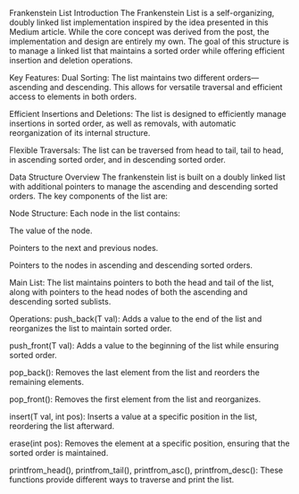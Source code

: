 Frankenstein List
Introduction
The Frankenstein List is a self-organizing, doubly linked list implementation inspired by the idea presented in this Medium article. While the core concept was derived from the post, the implementation and design are entirely my own. The goal of this structure is to manage a linked list that maintains a sorted order while offering efficient insertion and deletion operations.

Key Features:
Dual Sorting: The list maintains two different orders—ascending and descending. This allows for versatile traversal and efficient access to elements in both orders.

Efficient Insertions and Deletions: The list is designed to efficiently manage insertions in sorted order, as well as removals, with automatic reorganization of its internal structure.

Flexible Traversals: The list can be traversed from head to tail, tail to head, in ascending sorted order, and in descending sorted order.

Data Structure Overview
The frankenstein list is built on a doubly linked list with additional pointers to manage the ascending and descending sorted orders. The key components of the list are:

Node Structure: Each node in the list contains:

The value of the node.

Pointers to the next and previous nodes.

Pointers to the nodes in ascending and descending sorted orders.

Main List: The list maintains pointers to both the head and tail of the list, along with pointers to the head nodes of both the ascending and descending sorted sublists.

Operations:
push_back(T val): Adds a value to the end of the list and reorganizes the list to maintain sorted order.

push_front(T val): Adds a value to the beginning of the list while ensuring sorted order.

pop_back(): Removes the last element from the list and reorders the remaining elements.

pop_front(): Removes the first element from the list and reorganizes.

insert(T val, int pos): Inserts a value at a specific position in the list, reordering the list afterward.

erase(int pos): Removes the element at a specific position, ensuring that the sorted order is maintained.

printfrom_head(), printfrom_tail(), printfrom_asc(), printfrom_desc(): These functions provide different ways to traverse and print the list.
